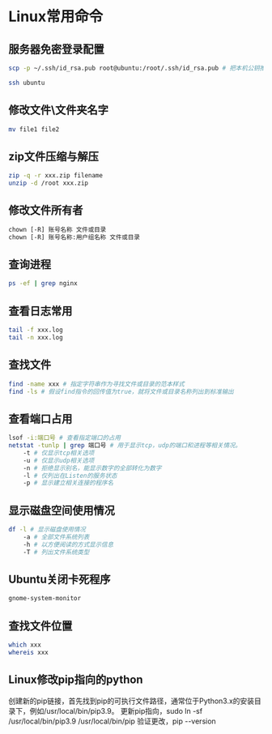 # Linux常用命令

## 服务器免密登录配置

```sh
scp -p ~/.ssh/id_rsa.pub root@ubuntu:/root/.ssh/id_rsa.pub # 把本机公钥推到服务器上

ssh ubuntu
```

## 修改文件\文件夹名字

```sh
mv file1 file2
```

## zip文件压缩与解压

```sh
zip -q -r xxx.zip filename 
unzip -d /root xxx.zip
```

## 修改文件所有者

```sh
chown [-R] 账号名称 文件或目录
chown [-R] 账号名称:用户组名称 文件或目录
```

## 查询进程

```sh
ps -ef | grep nginx
```

## 查看日志常用

```sh
tail -f xxx.log
tail -n xxx.log
```

## 查找文件

```sh
find -name xxx # 指定字符串作为寻找文件或目录的范本样式
find -ls # 假设find指令的回传值为true，就将文件或目录名称列出到标准输出
```

## 查看端口占用

```sh
lsof -i:端口号 # 查看指定端口的占用
netstat -tunlp | grep 端口号 # 用于显示tcp，udp的端口和进程等相关情况。
	-t # 仅显示tcp相关选项
	-u # 仅显示udp相关选项
	-n # 拒绝显示别名，能显示数字的全部转化为数字
	-l # 仅列出在Listen的服务状态
	-p # 显示建立相关连接的程序名
```

## 显示磁盘空间使用情况

```sh
df -l # 显示磁盘使用情况
	-a # 全部文件系统列表
	-h # 以方便阅读的方式显示信息
	-T # 列出文件系统类型
```

## Ubuntu关闭卡死程序

```sh
gnome-system-monitor
```

## 查找文件位置

```sh
which xxx 
whereis xxx
```

## Linux修改pip指向的python

创建新的pip链接，首先找到pip的可执行文件路径，通常位于Python3.x的安装目录下，例如/usr/local/bin/pip3.9。
更新pip指向，sudo ln -sf /usr/local/bin/pip3.9 /usr/local/bin/pip
验证更改，pip --version
